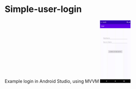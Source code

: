 # Simple-user-login
Example login in Android Studio, using MVVM
<img src="https://github.com/MaxymGorn/Simple-user-login/blob/master/example.gif?raw=true" width="auto" height="200" />
